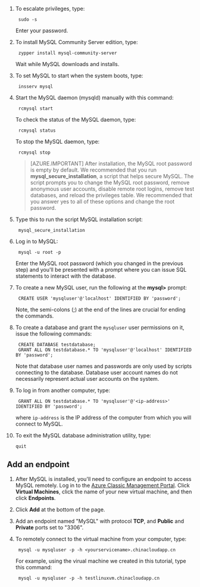 1. To escalate privileges, type:
   
        sudo -s
   
    Enter your password.
2. To install MySQL Community Server edition, type:
   
        zypper install mysql-community-server
   
    Wait while MySQL downloads and installs.
3. To set MySQL to start when the system boots, type:
   
        insserv mysql
4. Start the MySQL daemon (mysqld) manually with this command:
   
        rcmysql start
   
    To check the status of the MySQL daemon, type:
   
        rcmysql status
   
    To stop the MySQL daemon, type:
   
        rcmysql stop
   
    > [AZURE.IMPORTANT]
    > After installation, the MySQL root password is empty by default. We recommended that you run **mysql\_secure\_installation**, a script that helps secure MySQL. The script prompts you to change the MySQL root password, remove anonymous user accounts, disable remote root logins, remove test databases, and reload the privileges table. We recommended that you answer yes to all of these options and change the root password.
    > 
    > 
5. Type this to run the script MySQL installation script:
   
        mysql_secure_installation
6. Log in to MySQL:
   
        mysql -u root -p
   
    Enter the MySQL root password (which you changed in the previous step) and you'll be presented with a prompt where you can issue SQL statements to interact with the database.
7. To create a new MySQL user, run the following at the **mysql>** prompt:
   
        CREATE USER 'mysqluser'@'localhost' IDENTIFIED BY 'password';
   
    Note, the semi-colons (;) at the end of the lines are crucial for ending the commands.
8. To create a database and grant the `mysqluser` user permissions on it, issue the following commands:
   
        CREATE DATABASE testdatabase;
        GRANT ALL ON testdatabase.* TO 'mysqluser'@'localhost' IDENTIFIED BY 'password';
   
    Note that database user names and passwords are only used by scripts connecting to the database.  Database user account names do not necessarily represent actual user accounts on the system.
9. To log in from another computer, type:
   
        GRANT ALL ON testdatabase.* TO 'mysqluser'@'<ip-address>' IDENTIFIED BY 'password';
   
    where `ip-address` is the IP address of the computer from which you will connect to MySQL.
10. To exit the MySQL database administration utility, type:
    
        quit

## Add an endpoint
1. After MySQL is installed, you'll need to configure an endpoint to access MySQL remotely. Log in to the [Azure  Classic Management Portal][AzurePortal]. Click **Virtual Machines**, click the name of your new virtual machine, and then click **Endpoints**.
2. Click **Add** at the bottom of the page.
3. Add an endpoint named "MySQL" with protocol **TCP**, and **Public** and **Private** ports set to "3306".
4. To remotely connect to the virtual machine from your computer, type:
   
        mysql -u mysqluser -p -h <yourservicename>.chinacloudapp.cn
   
    For example, using the virual machine we created in this tutorial, type this command:
   
        mysql -u mysqluser -p -h testlinuxvm.chinacloudapp.cn

[MySQLDocs]: http://dev.mysql.com/doc/
[AzurePortal]: http://manage.windowsazure.cn

[Image9]: ./media/install-and-run-mysql-on-opensuse-vm/LinuxVmAddEndpointMySQL.png